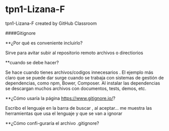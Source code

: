 # tpn1-Lizana-F
tpn1-Lizana-F created by GitHub Classroom

####Gitignore

**¿Por qué es conveniente incluirlo?

Sirve para avitar subir al repositorio remoto archivos o directiorios 

**cuando se debe hacer?

Se hace cuando tienes archivos/codigos innecesarios .
El ejemplo más claro que se puede dar surge cuando se trabaja con sistemas de gestión de dependencias, como npm, Bower, Composer.
Al instalar las dependencias se descargan muchos archivos con documentos, tests, demos, etc.

**¿Cómo usaría la página https://www.gitignore.io/?

Escribo el lenguaje en la barra de buscar , al aceptar... me muestra las herramientas  que usa el lenguaje y que se van a ignorar

**¿Cómo confi-guraría el archivo .gitignore?
